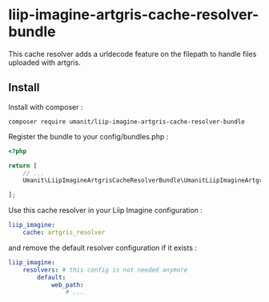 # liip-imagine-artgris-cache-resolver-bundle

This cache resolver adds a urldecode feature on the filepath to handle files uploaded with artgris.

## Install

Install with composer :

```
composer require umanit/liip-imagine-artgris-cache-resolver-bundle
```

Register the bundle to your config/bundles.php :

```php
<?php

return [
    // ...
    Umanit\LiipImagineArtgrisCacheResolverBundle\UmanitLiipImagineArtgrisCacheResolverBundle::class => ['all' => true],

];
```

Use this cache resolver in your Liip Imagine configuration :

```yaml
liip_imagine:
    cache: artgris_resolver
```

and remove the default resolver configuration if it exists :

```yaml
liip_imagine:
    resolvers: # this config is not needed anymore
        default:
            web_path:
                # ...
```

